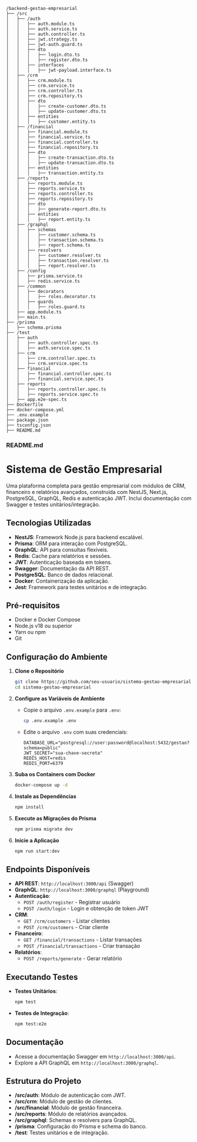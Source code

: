 ```plaintext
/backend-gestao-empresarial
├── /src
│   ├── /auth
│   │   ├── auth.module.ts
│   │   ├── auth.service.ts
│   │   ├── auth.controller.ts
│   │   ├── jwt.strategy.ts
│   │   ├── jwt-auth.guard.ts
│   │   ├── dto
│   │   │   ├── login.dto.ts
│   │   │   ├── register.dto.ts
│   │   ├── interfaces
│   │   │   ├── jwt-payload.interface.ts
│   ├── /crm
│   │   ├── crm.module.ts
│   │   ├── crm.service.ts
│   │   ├── crm.controller.ts
│   │   ├── crm.repository.ts
│   │   ├── dto
│   │   │   ├── create-customer.dto.ts
│   │   │   ├── update-customer.dto.ts
│   │   ├── entities
│   │   │   ├── customer.entity.ts
│   ├── /financial
│   │   ├── financial.module.ts
│   │   ├── financial.service.ts
│   │   ├── financial.controller.ts
│   │   ├── financial.repository.ts
│   │   ├── dto
│   │   │   ├── create-transaction.dto.ts
│   │   │   ├── update-transaction.dto.ts
│   │   ├── entities
│   │   │   ├── transaction.entity.ts
│   ├── /reports
│   │   ├── reports.module.ts
│   │   ├── reports.service.ts
│   │   ├── reports.controller.ts
│   │   ├── reports.repository.ts
│   │   ├── dto
│   │   │   ├── generate-report.dto.ts
│   │   ├── entities
│   │   │   ├── report.entity.ts
│   ├── /graphql
│   │   ├── schemas
│   │   │   ├── customer.schema.ts
│   │   │   ├── transaction.schema.ts
│   │   │   ├── report.schema.ts
│   │   ├── resolvers
│   │   │   ├── customer.resolver.ts
│   │   │   ├── transaction.resolver.ts
│   │   │   ├── report.resolver.ts
│   ├── /config
│   │   ├── prisma.service.ts
│   │   ├── redis.service.ts
│   ├── /common
│   │   ├── decorators
│   │   │   ├── roles.decorator.ts
│   │   ├── guards
│   │   │   ├── roles.guard.ts
│   ├── app.module.ts
│   ├── main.ts
├── /prisma
│   ├── schema.prisma
├── /test
│   ├── auth
│   │   ├── auth.controller.spec.ts
│   │   ├── auth.service.spec.ts
│   ├── crm
│   │   ├── crm.controller.spec.ts
│   │   ├── crm.service.spec.ts
│   ├── financial
│   │   ├── financial.controller.spec.ts
│   │   ├── financial.service.spec.ts
│   ├── reports
│   │   ├── reports.controller.spec.ts
│   │   ├── reports.service.spec.ts
│   ├── app.e2e-spec.ts
├── Dockerfile
├── docker-compose.yml
├── .env.example
├── package.json
├── tsconfig.json
├── README.md
```

### README.md
<xaiArtifact artifact_id="ed0f63be-c1ad-43d2-8761-f665aaa7649f" artifact_version_id="f0d2aac1-4511-4397-9fb4-bdb748aded59" title="README.md" contentType="text/markdown">

# Sistema de Gestão Empresarial

Uma plataforma completa para gestão empresarial com módulos de CRM, financeiro e relatórios avançados, construída com NestJS, Next.js, PostgreSQL, GraphQL, Redis e autenticação JWT. Inclui documentação com Swagger e testes unitários/integração.

## Tecnologias Utilizadas
- **NestJS**: Framework Node.js para backend escalável.
- **Prisma**: ORM para interação com PostgreSQL.
- **GraphQL**: API para consultas flexíveis.
- **Redis**: Cache para relatórios e sessões.
- **JWT**: Autenticação baseada em tokens.
- **Swagger**: Documentação da API REST.
- **PostgreSQL**: Banco de dados relacional.
- **Docker**: Containerização da aplicação.
- **Jest**: Framework para testes unitários e de integração.

## Pré-requisitos
- Docker e Docker Compose
- Node.js v18 ou superior
- Yarn ou npm
- Git

## Configuração do Ambiente

1. **Clone o Repositório**
   ```bash
   git clone https://github.com/seu-usuario/sistema-gestao-empresarial.git
   cd sistema-gestao-empresarial
   ```

2. **Configure as Variáveis de Ambiente**
   - Copie o arquivo `.env.example` para `.env`:
     ```bash
     cp .env.example .env
     ```
   - Edite o arquivo `.env` com suas credenciais:
     ```env
     DATABASE_URL="postgresql://user:password@localhost:5432/gestao?schema=public"
     JWT_SECRET="sua-chave-secreta"
     REDIS_HOST=redis
     REDIS_PORT=6379
     ```

3. **Suba os Containers com Docker**
   ```bash
   docker-compose up -d
   ```

4. **Instale as Dependências**
   ```bash
   npm install
   ```

5. **Execute as Migrações do Prisma**
   ```bash
   npm prisma migrate dev
   ```

6. **Inicie a Aplicação**
   ```bash
   npm run start:dev
   ```

## Endpoints Disponíveis
- **API REST**: `http://localhost:3000/api` (Swagger)
- **GraphQL**: `http://localhost:3000/graphql` (Playground)
- **Autenticação**:
  - `POST /auth/register` - Registrar usuário
  - `POST /auth/login` - Login e obtenção de token JWT
- **CRM**:
  - `GET /crm/customers` - Listar clientes
  - `POST /crm/customers` - Criar cliente
- **Financeiro**:
  - `GET /financial/transactions` - Listar transações
  - `POST /financial/transactions` - Criar transação
- **Relatórios**:
  - `POST /reports/generate` - Gerar relatório

## Executando Testes
- **Testes Unitários**:
  ```bash
  npm test
  ```
- **Testes de Integração**:
  ```bash
  npm test:e2e
  ```

## Documentação
- Acesse a documentação Swagger em `http://localhost:3000/api`.
- Explore a API GraphQL em `http://localhost:3000/graphql`.

## Estrutura do Projeto
- **/src/auth**: Módulo de autenticação com JWT.
- **/src/crm**: Módulo de gestão de clientes.
- **/src/financial**: Módulo de gestão financeira.
- **/src/reports**: Módulo de relatórios avançados.
- **/src/graphql**: Schemas e resolvers para GraphQL.
- **/prisma**: Configuração do Prisma e schema do banco.
- **/test**: Testes unitários e de integração.

